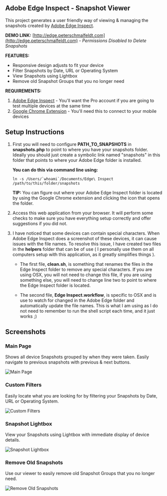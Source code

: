 ## Adobe Edge Inspect - Snapshot Viewer

This project generates a user friendly way of viewing & managing the snapshots created by [Adobe Edge Inspect](http://html.adobe.com/edge/inspect/).

**DEMO LINK:** [http://edge.peterschmalfeldt.com](http://edge.peterschmalfeldt.com) - *Permissions Disabled to Delete Snapshots*

**FEATURES:**

* Responsive design adjusts to fit your device
* Filter Snapshots by Date, URL or Operating System
* View Snapshots using Lightbox
* Remove old Snapshot Groups that you no longer need

**REQUIREMENTS:**

1. [Adobe Edge Inspect](http://html.adobe.com/edge/inspect/) - You'll want the Pro account if you are going to test multiple devices at the same time
2. [Google Chrome Extension](https://chrome.google.com/webstore/detail/adobe-edge-inspect/ijoeapleklopieoejahbpdnhkjjgddem?hl=en) - You'll need this to connect to your mobile devices


## Setup Instructions

1. First you will need to configure **PATH_TO_SNAPSHOTS** in **snapshots.php** to point to where you have your snapshots folder.  Ideally you should just create a symbolic link named "snapshots" in this folder that points to where your Adobe Edge folder is installed.

	**You can do this via command line using:**

	``ln -s /Users/`whoami`/Documents/Edge\ Inspect /path/to/this/folder/snapshots``

	**TIP:**  You can figure out where your Adobe Edge Inspect folder is located by using the Google Chrome extension and clicking the icon that opens the folder.

2. Access this web application from your browser.  It will perform some checks to make sure you have everything setup correctly and offer suggestions if you did not.

3. I have noticed that some devices can contain special characters.  When Adobe Edge Inspect does a screenshot of these devices, it can cause issues with the file names.  To resolve this issue, I have created two files in the **helpers** folder that can be of use ( I personally use them on all computers setup with this application, as it greatly simplifies things ).

	* The first file, **clean.sh**, is something that renames the files in the Edge Inspect folder to remove any special characters. If you are using OSX, you will not need to change this file, if you are using something else, you will need to change line two to point to where the Edge Inspect folder is located.

	* The second file, **Edge Inspect.workflow**, is specific to OSX and is use to watch for changed in the Adobe Edge folder and automatically update the file names.  This is what I am using as I do not need to remember to run the shell script each time, and it just works ;)

## Screenshots

### Main Page
Shows all device Snapshots grouped by when they were taken. Easily navigate to previous snapshots with previous & next buttons.

![Main Page](http://farm9.staticflickr.com/8072/8318018251_81be592f5d_c.jpg "Main Page")

### Custom Filters
Easily locate what you are looking for by filtering your Snapshots by Date, URL or Operating System.

![Custom Filters](http://farm9.staticflickr.com/8497/8318018185_f463069fc1_c.jpg "Custom Filters")

### Snapshot Lightbox
View your Snapshots using Lightbox with immediate display of device details.

![Snapshot Lightbox](http://farm9.staticflickr.com/8071/8318018021_172526bf96_c.jpg "Snapshot Lightbox")

### Remove Old Snapshots
Use our viewer to easily remove old Snapshot Groups that you no longer need.

![Remove Old Snapshots](http://farm9.staticflickr.com/8223/8319075214_cf9a86da12_c.jpg "Remove Old Snapshots")